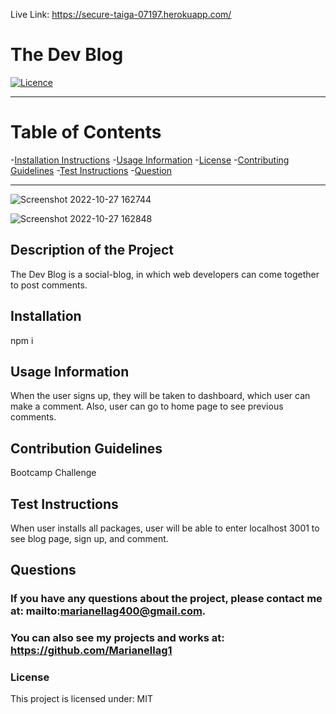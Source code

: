 Live Link: https://secure-taiga-07197.herokuapp.com/

# **The Dev Blog**

[![Licence](http://img.shields.io/badge/License-MIT-yellow.svg)](https://opensource.org/licenses/MIT)

---


# **Table of Contents**

-[Installation Instructions](#installation)
-[Usage Information](#usage-information)
-[License](#license)
-[Contributing Guidelines](#contribution-guidelines)
-[Test Instructions](#test-instructions)
-[Question](#questions)


---
![Screenshot 2022-10-27 162744](https://user-images.githubusercontent.com/110939445/198401958-47085fe1-14de-4d57-88d5-bdebfd1c6a49.png)

![Screenshot 2022-10-27 162848](https://user-images.githubusercontent.com/110939445/198401995-a577bbfc-75f0-41ec-b525-e084e34cb5fa.png)

## **Description of the Project**
The Dev Blog is a social-blog, in which web developers can come together to post comments.



## **Installation**
npm i



## **Usage Information**
When the user signs up, they will be taken to dashboard, which user can make a comment. Also, user can go to home page to see previous comments.



## **Contribution Guidelines**
Bootcamp Challenge



## **Test Instructions**
When user installs all packages, user will be able to enter localhost 3001 to see blog page, sign up, and comment.



## **Questions**
### If you have any questions about the project, please contact me at: mailto:marianellag400@gmail.com. 
### You can also see my projects and works at: https://github.com/Marianellag1



### **License**
This project is licensed under:
    MIT
